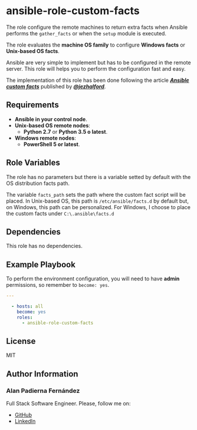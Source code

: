 ansible-role-custom-facts
=========

The role configure the remote machines to return extra facts when 
Ansible performs the `gather_facts` or when the `setup` module is executed.

The role evaluates the **machine OS family** to configure **Windows facts** 
or **Unix-based OS facts**.

Ansible are very simple to implement but has to be configured in the remote server.
This role will helps you to perform the configuration fast and easy.
 
The implementation of this role has been done following the article 
***[Ansible custom facts](https://medium.com/@jezhalford/ansible-custom-facts-1e1d1bf65db8)***
published by ***[@jezhalford](https://github.com/jezhalford)***.

Requirements
------------

- **Ansible in your control node**.
- **Unix-based OS remote nodes**:
  - **Python 2.7** or **Python 3.5 o latest**.
- **Windows remote nodes**:
  - **PowerShell 5  or latest**.
 

Role Variables
--------------

The role has no parameters but there is a variable 
setted by default with the OS distribution facts path.

The variable `facts_path` sets the path where the 
custom fact script will be placed. In Unix-based OS, 
this path is `/etc/ansible/facts.d` by default but,
on Windows, this path can be personalized. For Windows, 
I choose to place the custom facts under `C:\.ansible\facts.d`

Dependencies
------------

This role has no dependencies.

Example Playbook
----------------

To perform the environment configuration, you will need 
to have **admin** permissions, so remember to `become: yes`.

```yml
---

  - hosts: all
    become: yes
    roles:
      - ansible-role-custom-facts
```

License
-------

MIT

Author Information
------------------

### Alan Padierna Fernández

Full Stack Software Engineer. Please, follow me on:

- [GitHub](https://github.com/AlanPadi95)
- [LinkedIn](https://www.linkedin.com/in/alan-padierna-fern%C3%A1ndez-199a48152/)